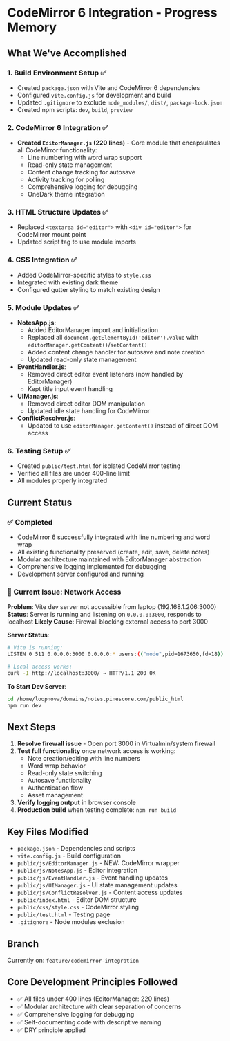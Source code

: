 # CodeMirror 6 Integration - Progress Memory

## What We've Accomplished

### 1. Build Environment Setup ✅
- Created `package.json` with Vite and CodeMirror 6 dependencies
- Configured `vite.config.js` for development and build
- Updated `.gitignore` to exclude `node_modules/`, `dist/`, `package-lock.json`
- Created npm scripts: `dev`, `build`, `preview`

### 2. CodeMirror 6 Integration ✅
- **Created `EditorManager.js` (220 lines)** - Core module that encapsulates all CodeMirror functionality:
  - Line numbering with word wrap support
  - Read-only state management
  - Content change tracking for autosave
  - Activity tracking for polling
  - Comprehensive logging for debugging
  - OneDark theme integration

### 3. HTML Structure Updates ✅
- Replaced `<textarea id="editor">` with `<div id="editor">` for CodeMirror mount point
- Updated script tag to use module imports

### 4. CSS Integration ✅
- Added CodeMirror-specific styles to `style.css`
- Integrated with existing dark theme
- Configured gutter styling to match existing design

### 5. Module Updates ✅
- **NotesApp.js**: 
  - Added EditorManager import and initialization
  - Replaced all `document.getElementById('editor').value` with `editorManager.getContent()`/`setContent()`
  - Added content change handler for autosave and note creation
  - Updated read-only state management
- **EventHandler.js**: 
  - Removed direct editor event listeners (now handled by EditorManager)
  - Kept title input event handling
- **UIManager.js**: 
  - Removed direct editor DOM manipulation
  - Updated idle state handling for CodeMirror
- **ConflictResolver.js**: 
  - Updated to use `editorManager.getContent()` instead of direct DOM access

### 6. Testing Setup ✅
- Created `public/test.html` for isolated CodeMirror testing
- Verified all files are under 400-line limit
- All modules properly integrated

## Current Status

### ✅ Completed
- CodeMirror 6 successfully integrated with line numbering and word wrap
- All existing functionality preserved (create, edit, save, delete notes)
- Modular architecture maintained with EditorManager abstraction
- Comprehensive logging implemented for debugging
- Development server configured and running

### 🔄 Current Issue: Network Access
**Problem**: Vite dev server not accessible from laptop (192.168.1.206:3000)
**Status**: Server is running and listening on `0.0.0.0:3000`, responds to localhost
**Likely Cause**: Firewall blocking external access to port 3000

**Server Status**:
```bash
# Vite is running:
LISTEN 0 511 0.0.0.0:3000 0.0.0.0:* users:(("node",pid=1673650,fd=18))

# Local access works:
curl -I http://localhost:3000/ → HTTP/1.1 200 OK
```

**To Start Dev Server**:
```bash
cd /home/loopnova/domains/notes.pinescore.com/public_html
npm run dev
```

## Next Steps

1. **Resolve firewall issue** - Open port 3000 in Virtualmin/system firewall
2. **Test full functionality** once network access is working:
   - Note creation/editing with line numbers
   - Word wrap behavior
   - Read-only state switching
   - Autosave functionality
   - Authentication flow
   - Asset management
3. **Verify logging output** in browser console
4. **Production build** when testing complete: `npm run build`

## Key Files Modified

- `package.json` - Dependencies and scripts
- `vite.config.js` - Build configuration  
- `public/js/EditorManager.js` - NEW: CodeMirror wrapper
- `public/js/NotesApp.js` - Editor integration
- `public/js/EventHandler.js` - Event handling updates
- `public/js/UIManager.js` - UI state management updates
- `public/js/ConflictResolver.js` - Content access updates
- `public/index.html` - Editor DOM structure
- `public/css/style.css` - CodeMirror styling
- `public/test.html` - Testing page
- `.gitignore` - Node modules exclusion

## Branch
Currently on: `feature/codemirror-integration`

## Core Development Principles Followed
- ✅ All files under 400 lines (EditorManager: 220 lines)
- ✅ Modular architecture with clear separation of concerns
- ✅ Comprehensive logging for debugging
- ✅ Self-documenting code with descriptive naming
- ✅ DRY principle applied